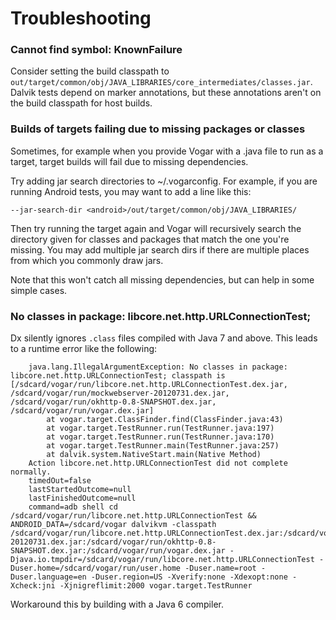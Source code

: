 # Troubleshooting #

### Cannot find symbol: KnownFailure ###
Consider setting the build classpath to `out/target/common/obj/JAVA_LIBRARIES/core_intermediates/classes.jar`. Dalvik tests depend on marker annotations, but these annotations aren't on the build classpath for host builds.

### Builds of targets failing due to missing packages or classes ###
Sometimes, for example when you provide Vogar with a .java file to run as a target, target builds will fail due to missing dependencies.

Try adding jar search directories to ~/.vogarconfig. For example, if you are running Android tests, you may want to add a line like this:

```
--jar-search-dir <android>/out/target/common/obj/JAVA_LIBRARIES/
```

Then try running the target again and Vogar will recursively search the directory given for classes and packages that match the one you're missing. You may add multiple jar search dirs if there are multiple places from which you commonly draw jars.

Note that this won't catch all missing dependencies, but can help in some simple cases.

### No classes in package: libcore.net.http.URLConnectionTest; ###

Dx silently ignores `.class` files compiled with Java 7 and above. This leads to a runtime error like the following:

```
    java.lang.IllegalArgumentException: No classes in package: libcore.net.http.URLConnectionTest; classpath is [/sdcard/vogar/run/libcore.net.http.URLConnectionTest.dex.jar, /sdcard/vogar/run/mockwebserver-20120731.dex.jar, /sdcard/vogar/run/okhttp-0.8-SNAPSHOT.dex.jar, /sdcard/vogar/run/vogar.dex.jar]
    	at vogar.target.ClassFinder.find(ClassFinder.java:43)
    	at vogar.target.TestRunner.run(TestRunner.java:197)
    	at vogar.target.TestRunner.run(TestRunner.java:170)
    	at vogar.target.TestRunner.main(TestRunner.java:257)
    	at dalvik.system.NativeStart.main(Native Method)
    Action libcore.net.http.URLConnectionTest did not complete normally.
    timedOut=false
    lastStartedOutcome=null
    lastFinishedOutcome=null
    command=adb shell cd /sdcard/vogar/run/libcore.net.http.URLConnectionTest && ANDROID_DATA=/sdcard/vogar dalvikvm -classpath /sdcard/vogar/run/libcore.net.http.URLConnectionTest.dex.jar:/sdcard/vogar/run/mockwebserver-20120731.dex.jar:/sdcard/vogar/run/okhttp-0.8-SNAPSHOT.dex.jar:/sdcard/vogar/run/vogar.dex.jar -Djava.io.tmpdir=/sdcard/vogar/run/libcore.net.http.URLConnectionTest -Duser.home=/sdcard/vogar/run/user.home -Duser.name=root -Duser.language=en -Duser.region=US -Xverify:none -Xdexopt:none -Xcheck:jni -Xjnigreflimit:2000 vogar.target.TestRunner
```

Workaround this by building with a Java 6 compiler.